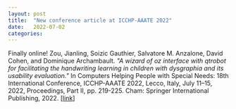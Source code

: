 ```yaml
---
layout: post
title:  "New conference article at ICCHP-AAATE 2022"
date:   2022-07-02
categories: 
---
```

Finally online!
Zou, Jianling, Soizic Gauthier, Salvatore M. Anzalone, David Cohen, and Dominique Archambault.
*"A wizard of oz interface with qtrobot for facilitating the handwriting learning in children with dysgraphia and its usability evaluation."*
In Computers Helping People with Special Needs: 18th International Conference, ICCHP-AAATE 2022, Lecco, Italy, July 11–15, 2022, Proceedings, Part II, pp. 219-225. Cham: Springer International Publishing, 2022. [[link](https://doi.org/10.1007/978-3-031-08645-8_26)]

